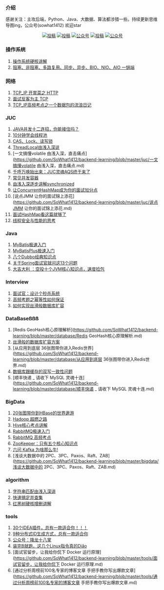 ### 介绍
感谢关注：主攻后端，Python、Java、大数据、算法都涉猎一些。持续更新思维导图ing，公众号(sowhat1412) 欢迎star
<p align="center">
  <a href="https://sowhat.blog.csdn.net/"><img src="https://img.shields.io/badge/csdn-CSDN-red.svg" alt="投稿"></a>
  <a href="https://www.toutiao.com/c/user/token/MS4wLjABAAAAiUGccqz9l2qXJnSA9_otSJNJqPK6fKOcRdVCdod61mg/"><img src="https://img.shields.io/badge/toutiao-头条-9cf" alt="投稿"></a>
  <a href="https://juejin.im/user/993614244094391"><img src="https://img.shields.io/badge/juejin-掘金-blue.svg" alt="公众号"></a>
  <a href="https://www.zhihu.com/people/sowhat1412"><img src="https://img.shields.io/badge/zhihu-知乎-informational" alt="投稿"></a>
  <a href="#公众号"><img src="https://img-blog.csdnimg.cn/2020040118352485.gif" alt="公众号"></a>
</p>

### 操作系统

1. [操作系统硬核讲解](https://mp.weixin.qq.com/s?__biz=MzI4NjI1OTI4Nw==&amp;mid=2247491874&amp;idx=1&amp;sn=02d78d2b1a9252756a589d63470b10e1&amp;chksm=ebdd001adcaa890c895dadf3e22bf735a08e807042da38b33bfe41ce505801afa0b3ed2ae206&token=940508138&lang=zh_CN#rd)
2. [阻塞、非阻塞、多路复用、同步、异步、BIO、NIO、AIO 一锅端](https://mp.weixin.qq.com/s?__biz=MzI4NjI1OTI4Nw==&amp;mid=2247491968&amp;idx=1&amp;sn=aae7754ada52f2e0dba2ece2b1d70c8c&amp;chksm=ebdd00b8dcaa89aeb6cf96468e9b5229ea4655bc71a0749f0780870ce218cd60300c3ad01a4f&token=940508138&lang=zh_CN#rd)



### 网络

1. [TCP_IP 开胃菜之 HTTP](https://mp.weixin.qq.com/s/yY-WPYE2QYw0q7-kGUttQw)
3. [面试反客为主 TCP](https://mp.weixin.qq.com/s/bEf1CL3-v7U5WS15gW9h4w)
3. [TCP_IP高频考点之一个数据包的流浪日记](https://mp.weixin.qq.com/s/mXLmI1tVFXtgGqQGtZRclg)



### JUC

1. [JAVA并发十二连招，你能接住吗？](https://github.com/SoWhat1412/backend-learning/blob/master/juc/JAVA并发十二连招，你能接住吗？.md)
2. [10分钟学会线程池](https://github.com/SoWhat1412/backend-learning/blob/master/juc/10分钟学会线程池.md)
3. [CAS、Lock、读写锁](https://github.com/SoWhat1412/backend-learning/blob/master/juc/CAS、Lock、读写锁.md)
4. [ThreadLocal由浅入深说](https://github.com/SoWhat1412/backend-learning/blob/master/juc/ThreadLocal由浅入深说.md)
5. [一文搞懂volatile 由浅入深，直击痛点](https://github.com/SoWhat1412/backend-learning/blob/master/juc/一文搞懂volatile 由浅入深，直击痛点.md)
6. [千呼万唤始出来：JUC灵魂AQS终于来了](https://github.com/SoWhat1412/backend-learning/blob/master/juc/千呼万唤始出来：JUC灵魂AQS终于来了.md)
7. [常见并发容器](https://github.com/SoWhat1412/backend-learning/blob/master/juc/常见并发容器.md)
8. [由浅入深逐步讲解synchronized](https://github.com/SoWhat1412/backend-learning/blob/master/juc/由浅入深逐步讲解synchronized.md)
9. [让ConcurrentHashMap成为你的面试加分点](https://github.com/SoWhat1412/backend-learning/blob/master/juc/让ConcurrentHashMap成为你的面试加分点.md)
10. [说点JMM 让你的面试锦上添花](https://github.com/SoWhat1412/backend-learning/blob/master/juc/说点JMM 让你的面试锦上添花.md)
11. [面试HashMap看这篇就够了](https://github.com/SoWhat1412/backend-learning/blob/master/juc/面试HashMap看这篇就够了.md)
12. [线程安全与性能的思考](https://github.com/SoWhat1412/backend-learning/blob/master/juc/线程安全与性能的思考.md)

### Java

1. [MyBatis极速入门](https://github.com/SoWhat1412/backend-learning/blob/master/java/MyBatis极速入门.md)
2. [MyBatisPlus极速入门](https://github.com/SoWhat1412/backend-learning/blob/master/java/MyBatisPlus极速入门.md)
3. [八个Dubbo经典知识点](https://mp.weixin.qq.com/s?__biz=MzI4NjI1OTI4Nw==&amp;mid=2247489782&amp;idx=1&amp;sn=efbe773e62b12ad291d7801e3affc014&amp;chksm=ebdef9cedca970d883a03a790a6ab2f50324d5e4a9068c320cf9f4940014ef7f991052d14286&token=940508138&lang=zh_CN#rd)
4. [关于Spring面试官就问这13个问题](https://mp.weixin.qq.com/s?__biz=MzI4NjI1OTI4Nw==&amp;mid=2247489703&amp;idx=1&amp;sn=a91ae04efcb7b5693a21de1045335a0f&amp;chksm=ebdef99fdca9708939d00fa08df20b1925123a0ecbb875279075560df0321b4393fa3bb993ca&token=940508138&lang=zh_CN#rd)
5. [大吉大利 ：空投十个JVM核心知识点，速度捡包](https://mp.weixin.qq.com/s?__biz=MzI4NjI1OTI4Nw==&amp;mid=2247489183&amp;idx=1&amp;sn=02ab3551c473bd2c8429862e3689a94b&amp;chksm=ebdef7a7dca97eb17194c3d935c86ade240d3d96bbeaf036233a712832fb94af07adeafa098b&token=940508138&lang=zh_CN#rd)



### Interview

1. [面试官：设计个秒杀系统](https://github.com/SoWhat1412/backend-learning/blob/master/interview/面试官：设计个秒杀系统.md)
2. [高频考题之幂等性如何保证](https://mp.weixin.qq.com/s?__biz=MzI4NjI1OTI4Nw==&amp;mid=2247493314&amp;idx=1&amp;sn=eede99db514a84e2f81f6585b270f2cc&amp;chksm=ebdd07fadcaa8eec751f29092930ea068e168d293db3be5d5b8e960551621e822ab6c8c47717&token=940508138&lang=zh_CN#rd)
3. [如何实现丝滑般数据库扩容](https://mp.weixin.qq.com/s?__biz=MzI4NjI1OTI4Nw==&amp;mid=2247493389&amp;idx=1&amp;sn=4f3c776d3d5113a8caa1eb6019692f1e&amp;chksm=ebdd0635dcaa8f2308cd33190f0a27f1295e8d2ab2430235c348e5aa39e74ede99fb63223588&token=940508138&lang=zh_CN#rd)


### DataBaseßßß

1. [Redis GeoHash核心原理解析](https://github.com/SoWhat1412/backend-learning/blob/master/database/Redis GeoHash核心原理解析.md)
2. [丝滑般的数据库扩容方案](https://github.com/SoWhat1412/backend-learning/blob/master/database/丝滑般的数据库扩容方案.md)
3. [从应用到底层 36张图带你进入Redis世界](https://github.com/SoWhat1412/backend-learning/blob/master/database/从应用到底层 36张图带你进入Redis世界.md)
4. [数据库跟缓存的双写一致性问题](https://github.com/SoWhat1412/backend-learning/blob/master/database/数据库跟缓存的双写一致性问题.md)
5. [顺丰快递 _ 请收下 MySQL 灵魂十连](https://github.com/SoWhat1412/backend-learning/blob/master/database/顺丰快递 _ 请收下 MySQL 灵魂十连.md)

### BigData

1. [20张图带你到HBase的世界遨游](https://mp.weixin.qq.com/s?__biz=MzI4NjI1OTI4Nw==&amp;mid=2247490034&amp;idx=1&amp;sn=b8624b8d13de9aacd2b69891b5a62379&amp;chksm=ebdef8cadca971dc95f07681a3be03281e0b9350595e38713944ec32159979995eaf9dd5cae2&token=940508138&lang=zh_CN#rd)
2. [Hadoop 超燃之路](https://mp.weixin.qq.com/s?__biz=MzI4NjI1OTI4Nw==&amp;mid=2247490316&amp;idx=1&amp;sn=1fc31b36b525f92c368dad6fbbf56434&amp;chksm=ebdefa34dca9732268c2a1600161e6ea07667f9b3bbccfb02648c89cae3df1c0b00e7732cc24&token=940508138&lang=zh_CN#rd)
3. [Hive核心考点讲解](https://mp.weixin.qq.com/s?__biz=MzI4NjI1OTI4Nw==&amp;mid=2247493295&amp;idx=1&amp;sn=17891a675e549b91f96ed2e6402c9ffa&amp;chksm=ebdd0797dcaa8e81477e51e01f9ddd43d229c8fe790fec12fc70757128100b2c8e87f838e479&token=940508138&lang=zh_CN#rd)
4. [RabbitMQ极速入门](https://github.com/SoWhat1412/backend-learning/blob/master/bigdata/RabbitMQ极速入门.md)
5. [RabbitMQ 高频考点](https://mp.weixin.qq.com/s?__biz=MzI4NjI1OTI4Nw==&amp;mid=2247490325&amp;idx=1&amp;sn=ab7cfedc7b8f2361cc1fab9418b314b8&amp;chksm=ebdefa2ddca9733b76cffbcba2d5f8c0c61bd36d5ebba20aaecb07148aa0fd7a5781e16ab03e&token=940508138&lang=zh_CN#rd)
6. [ZooKeeper：只有五个核心知识点](https://mp.weixin.qq.com/s?__biz=MzI4NjI1OTI4Nw==&amp;mid=2247489891&amp;idx=1&amp;sn=eb7b6a4d4f2560df31eb41e10dc66264&amp;chksm=ebdef85bdca9714d89dcd84894ce8c3af4c2ad5bab43760adfa30384fe7345c6d93fe55b47d5&token=940508138&lang=zh_CN#rd)
7. [六问 Kafka 为啥那么牛!](https://mp.weixin.qq.com/s?__biz=MzI4NjI1OTI4Nw==&amp;mid=2247490360&amp;idx=1&amp;sn=0afe340abdd7cdaae428740c4c57074f&amp;chksm=ebdefa00dca973163b24a9942b8e69ee0d76f96782d661036dbbf135297cef83ac43151e617d&token=940508138&lang=zh_CN#rd)
8. [浅谈大数据中的 2PC、3PC、Paxos、Raft、ZAB](https://github.com/SoWhat1412/backend-learning/blob/master/bigdata/浅谈大数据中的 2PC、3PC、Paxos、Raft、ZAB.md)



### **algorithm**

1. [字符串匹配由浅入深讲](https://mp.weixin.qq.com/s?__biz=MzI4NjI1OTI4Nw==&amp;mid=2247492810&amp;idx=1&amp;sn=0906ff76543fbd92e3365805ea9b20b6&amp;chksm=ebdd05f2dcaa8ce4333ea284a8afd1af29ea196184a569b2e2237a0432465acd0a6d49d2fbd7&token=940508138&lang=zh_CN#rd)
2. [快速搞定并查集](https://github.com/SoWhat1412/backend-learning/blob/master/algorithm/快速搞定并查集.md)
3. [红黑树硬核增删讲解](https://mp.weixin.qq.com/s?__biz=MzI4NjI1OTI4Nw==&amp;mid=2247492510&amp;idx=1&amp;sn=e949fee40cc220c14671c3374681753b&amp;chksm=ebdd02a6dcaa8bb0e3cfdd7942c4c1dce007685def769d5bbf8c3cc504e1726a6a2f59f87ed9&token=940508138&lang=zh_CN#rd)

### tools

1. [30个IDEA插件，总有一款适合你！！！](https://github.com/SoWhat1412/backend-learning/blob/master/tools/30个IDEA插件，总有一款适合你！！！.md)
2. [9种分布式ID生成方式，总有一款适合你](https://github.com/SoWhat1412/backend-learning/blob/master/tools/9种分布式ID生成方式，总有一款适合你.md)
3. [公众号：降龙十八掌](https://github.com/SoWhat1412/backend-learning/blob/master/tools/公众号：降龙十八掌.md)
4. [装完B就跑，这几个Linux指令真的Diǎo](https://github.com/SoWhat1412/backend-learning/blob/master/tools/装完B就跑，这几个Linux指令真的Diǎo.md)
5. [面试官留步，让我给你侃下 Docker 运行原理](https://github.com/SoWhat1412/backend-learning/blob/master/tools/面试官留步，让我给你侃下 Docker 运行原理.md)
6. [通过分析周榜前100名专家的博客文章 手把手教你写出爆款文章](https://github.com/SoWhat1412/backend-learning/blob/master/tools/通过分析周榜前100名专家的博客文章 手把手教你写出爆款文章.md)

